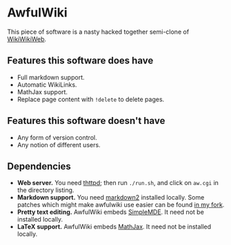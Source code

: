 # AwfulWiki

This piece of software is a nasty hacked together semi-clone of [WikiWikiWeb](http://wiki.c2.com).

## Features this software does have

 * Full markdown support.
 * Automatic WikiLinks.
 * MathJax support.
 * Replace page content with `!delete` to delete pages.

## Features this software doesn't have

 * Any form of version control.
 * Any notion of different users.

## Dependencies

 * **Web server.** You need [thttpd](http://www.acme.com/software/thttpd/); then run `./run.sh`, and click on `aw.cgi` in the directory listing.
 * **Markdown support.** You need [markdown2](https://github.com/trentm/python-markdown2) installed locally. Some patches which might make awfulwiki use
   easier can be found [in my fork](https://github.com/aelzenaar/python-markdown2).
 * **Pretty text editing.** AwfulWiki embeds [SimpleMDE](https://github.com/sparksuite/simplemde-markdown-editor). It need not be installed locally.
 * **LaTeX support.** AwfulWiki embeds [MathJax](https://www.mathjax.org/). It need not be installed locally.
